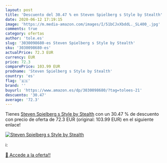 ```yaml
---
layout: post
title: 'Descuento del 30.47 % en Steven Spielberg s Style by Stealth'
date: 2020-06-12 17:19:15
image: 'https://m.media-amazon.com/images/I/51bCJxXbddL._SL400_.jpg'
comments: true
category: ofertas
author: 'tole.es'
slug: '3030098680-es Steven Spielberg s Style by Stealth'
sku: '3030098680-es'
actualPrice: 72.3 EUR
currency: EUR
price: 72.3
comparePrice: 103.99 EUR
prodname: 'Steven Spielberg s Style by Stealth'
country: 'es'
flag: '🇪🇸'
brand: ''
buyurl: 'https://www.amazon.es/dp/3030098680/?tag=tolees-21'
descuento: '30.47'
average: '72.3'
---
```


Tienes [Steven Spielberg s Style by Stealth](https://www.amazon.es/dp/3030098680/?tag=tolees-21) con un 30.47 % de descuento con precio de oferta de 72.3 EUR (original: 103.99 EUR) en el siguiente enlace!

[![Steven Spielberg s Style by Stealth](https://m.media-amazon.com/images/I/51bCJxXbddL._SL400_.jpg)](https://www.amazon.es/dp/3030098680/?tag=tolees-21)

ℹ️:


[🛒 Accede a la oferta!!](https://www.amazon.es/dp/3030098680/?tag=tolees-21)
